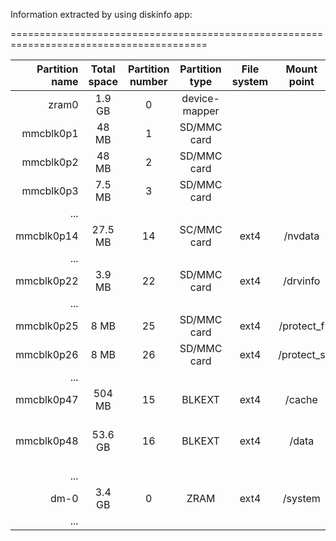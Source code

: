 Information extracted by using diskinfo app:

========================================================================================

Partition name   |  Total space  |  Partition number  | Partition type  | File system  | Mount point | Access type  | Block size  | Additional information
----------------:|:-------------:|:------------------:|:---------------:|:------------:|:-----------:|:------------:|:-----------:|:--------------------------------------------
zram0            | 1.9 GB        | 0                  | device-mapper   |              |             |              |             | swap-partition
mmcblk0p1        | 48 MB         | 1                  | SD/MMC card     |              |             |              |             |
mmcblk0p2        | 48 MB         | 2                  | SD/MMC card     |              |             |              |             |
mmcblk0p3        | 7.5 MB        | 3                  | SD/MMC card     |              |             |              |             |
...              |               |                    |                 |              |             |              |             |
mmcblk0p14       | 27.5 MB       | 14                 | SC/MMC card     | ext4         | /nvdata     | R/W          |             |
...              |               |                    |                 |              |             |              |             |
mmcblk0p22       | 3.9 MB        | 22                 | SD/MMC card     | ext4         | /drvinfo    | R/W          |             |
...              |               |                    |                 |              |             |              |             |
mmcblk0p25       | 8 MB          | 25                 | SD/MMC card     | ext4         | /protect_f  | R/W          | 4 KB        |
mmcblk0p26       | 8 MB          | 26                 | SD/MMC card     | ext4         | /protect_s  | R/W          | 4 KB        |
...              |               |                    |                 |              |             |              |             |
mmcblk0p47       | 504 MB        | 15                 | BLKEXT          | ext4         | /cache      | R/W          | 4 KB        |
mmcblk0p48       | 53.6 GB       | 16                 | BLKEXT          | ext4         | /data       | R/W          | 4 KB        | encrypted, decrypted in /dev/block/dm-1
...              |               |                    |                 |              |             |              |             |
dm-0             | 3.4 GB        | 0                  | ZRAM            | ext4         | /system     | R            | 4 KB        |
...              |               |                    |                 |              |             |              |             |
